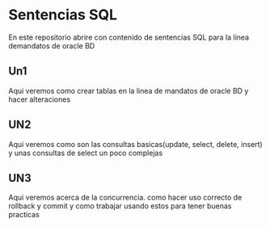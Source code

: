# Sentencias SQL
En este repositorio abrire con contenido de sentencias SQL para la linea demandatos de oracle BD

## Un1
Aqui veremos como crear tablas en la linea de mandatos de oracle BD y hacer alteraciones

## UN2
Aqui veremos como son las consultas basicas(update, select, delete, insert) y unas consultas de select un poco complejas

## UN3 
Aqui veremos acerca de la concurrencia. como hacer uso correcto de rollback y commit y como trabajar usando estos para tener buenas practicas 
 
##